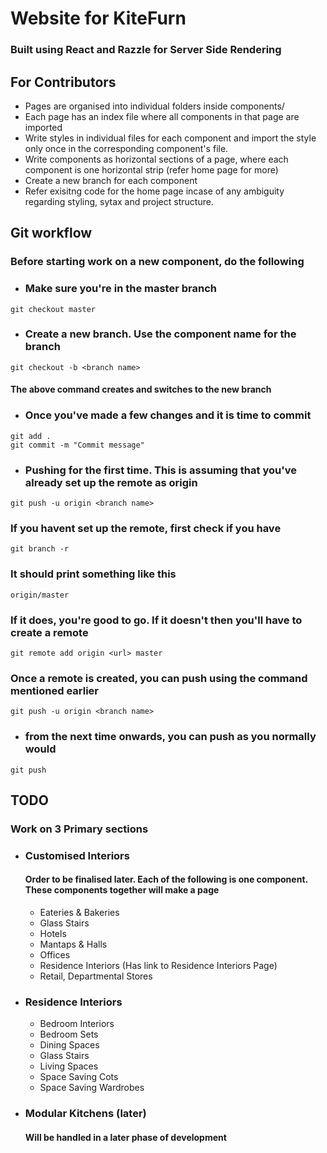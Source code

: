 # Website for KiteFurn

### Built using React and Razzle for Server Side Rendering
   

## For Contributors
- Pages are organised into individual folders inside components/
- Each page has an index file where all components in that page are imported
- Write styles in individual files for each component and import the style only once in the corresponding component's file.
- Write components as horizontal sections of a page, where each component is one horizontal strip (refer home page for more)
- Create a new branch for each component
- Refer exisitng code for the home page incase of any ambiguity regarding styling, sytax and project structure.

## Git workflow
### Before starting work on a new component, do the following
- ### Make sure you're in the master branch
```
git checkout master
```

- ### Create a new branch. Use the component name for the branch
```
git checkout -b <branch name>
```
#### The above command creates and switches to the new branch

- ### Once you've made a few changes and it is time to commit
```
git add .
git commit -m "Commit message"
```

- ### Pushing for the first time. This is assuming that you've already set up the remote as origin
```
git push -u origin <branch name>
```
### If you havent set up the remote, first check if you have
```
git branch -r
```
### It should print something like this
```
origin/master
```
### If it does, you're good to go. If it doesn't then you'll have to create a remote
```
git remote add origin <url> master
```

### Once a remote is created, you can push using the command mentioned earlier
```
git push -u origin <branch name>
```

- ### from the next time onwards, you can push as you normally would
```
git push
```


## TODO
### Work on 3 Primary sections
- ### Customised Interiors
    #### Order to be finalised later. Each of the following is one component. These components together will make a page 
  - Eateries & Bakeries
  - Glass Stairs
  - Hotels
  - Mantaps & Halls
  - Offices
  - Residence Interiors (Has link to Residence Interiors Page)
  - Retail, Departmental Stores
- ### Residence Interiors
  - Bedroom Interiors
  - Bedroom Sets
  - Dining Spaces
  - Glass Stairs
  - Living Spaces
  - Space Saving Cots
  - Space Saving Wardrobes
- ### Modular Kitchens (later)
    #### Will be handled in a later phase of development